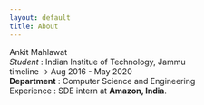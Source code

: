 ```yaml
---
layout: default
title: About
---
```


Ankit Mahlawat  
*Student* : Indian Institue of Technology, Jammu  
  timeline -> Aug 2016 - May 2020  
**Department** : Computer Science and Engineering  
Experience : SDE intern at **Amazon, India**.  
